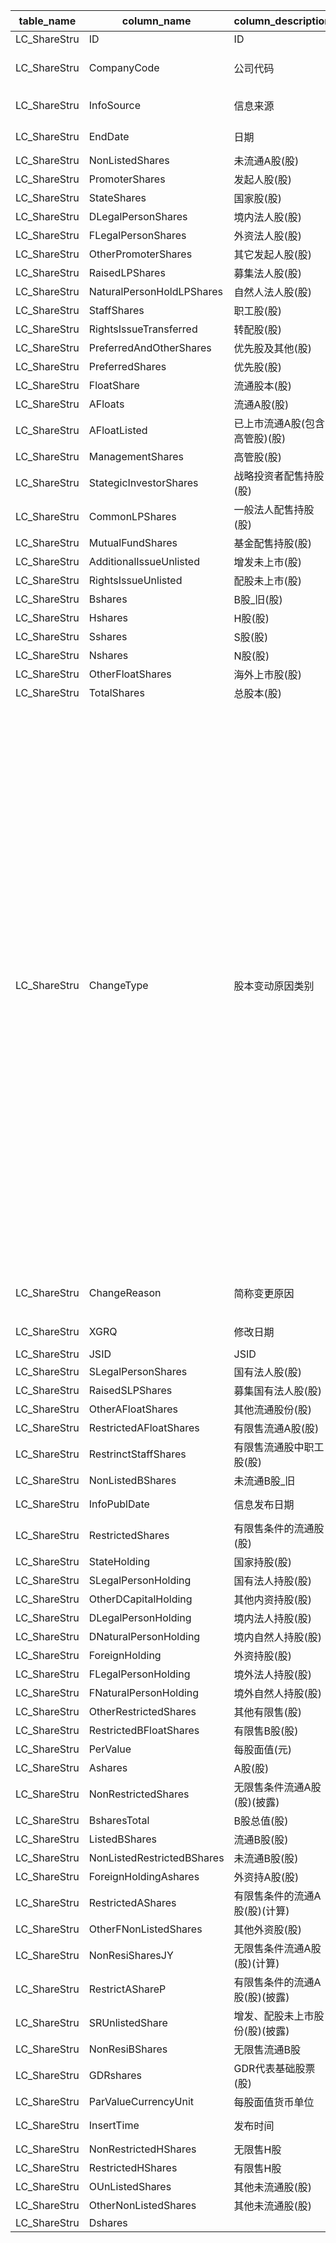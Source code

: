 | table_name | column_name| column_description | 注释 | Annotation| 数据示例|
|---|---|---|---|---|---|
| LC_ShareStru | ID | ID || | 599175654209|
| LC_ShareStru | CompanyCode| 公司代码 | 公司代码（CompanyCode）：与“证券主表（SecuMain）”中的“公司代码（CompanyCode）”关联，得到上市公司的交易代码、简称等。 | Company Code (CompanyCode): Associated with the "Company Code (CompanyCode)" in "Securities Main Table (SecuMain)", to obtain the trading code, abbreviation, etc. of the listed company. | 76745 |
| LC_ShareStru | InfoSource | 信息来源 || | 限售股份上市流通的提示性公告|
| LC_ShareStru | EndDate| 日期 || | 2019-01-02 12:00:00.000 |
| LC_ShareStru | NonListedShares| 未流通A股(股)|| | null|
| LC_ShareStru | PromoterShares | 发起人股(股) || | null|
| LC_ShareStru | StateShares| 国家股(股) || | null|
| LC_ShareStru | DLegalPersonShares | 境内法人股(股) || | null|
| LC_ShareStru | FLegalPersonShares | 外资法人股(股) || | null|
| LC_ShareStru | OtherPromoterShares| 其它发起人股(股) || | null|
| LC_ShareStru | RaisedLPShares | 募集法人股(股) || | null|
| LC_ShareStru | NaturalPersonHoldLPShares| 自然人法人股(股) || | null|
| LC_ShareStru | StaffShares| 职工股(股) || | null|
| LC_ShareStru | RightsIssueTransferred | 转配股(股) || | null|
| LC_ShareStru | PreferredAndOtherShares| 优先股及其他(股) || | null|
| LC_ShareStru | PreferredShares| 优先股(股) || | null|
| LC_ShareStru | FloatShare | 流通股本(股) || | 5062400000.0|
| LC_ShareStru | AFloats| 流通A股(股)|| | 5062400000.0|
| LC_ShareStru | AFloatListed | 已上市流通A股(包含高管股)(股)|| | 5046400000.0|
| LC_ShareStru | ManagementShares | 高管股(股) || | null|
| LC_ShareStru | StategicInvestorShares | 战略投资者配售持股(股) || | null|
| LC_ShareStru | CommonLPShares | 一般法人配售持股(股) || | null|
| LC_ShareStru | MutualFundShares | 基金配售持股(股) || | null|
| LC_ShareStru | AdditionalIssueUnlisted| 增发未上市(股) || | null|
| LC_ShareStru | RightsIssueUnlisted| 配股未上市(股) || | null|
| LC_ShareStru | Bshares| B股_旧(股) || | null|
| LC_ShareStru | Hshares| H股(股)|| | null|
| LC_ShareStru | Sshares| S股(股)|| | null|
| LC_ShareStru | Nshares| N股(股)|| | null|
| LC_ShareStru | OtherFloatShares | 海外上市股(股) || | null|
| LC_ShareStru | TotalShares| 总股本(股) || | 5062400000.0|
| LC_ShareStru | ChangeType | 股本变动原因类别 | 数值型常量。股本变动原因类别(ChangeType)与(CT_SystemConst)表中的DM字段关联，令LB = 1022 AND DM NOT IN (43,60,101,102,105,115,116,117,118,119,121,123,127,128,129,131,132,135)，得到股本变动原因类别的具体描述：1-A股发行，2-B股发行，3-A股发行基金配售上市，4-A股发行法人配售上市，6-A股上市，7-B股上市，8-送转股，10-配股除权，11-配股上市，12-转配股上市，17-非公开增发A股上市，18-非公开增发A股，19-定向增发法人股，20-增发A股，21-增发B股，22-增发A股上市，23-增发A股基金配售上市，24-增发A股法人配售上市，25-增发A股原股东配售上市，26-H股增发，27-增发B股上市，28-H股首发上市，29-超额配售H股上市，30-国家股配售，35-股份回购，40-吸收合并，44-以股抵债，45-职工股上市，46-STAQ/NET系统法人股上市，47-外资法人股上市，48-可转换债券转股，49-股权转让，50-面值拆细，51-其他，52-CDR发行，53-CDR上市，54-CDR增发，55-CDR增发上市，56-CDR配股除权，57-CDR配股上市，58-CDR超额配售上市，59-优先股转普通股，71-股权分置方案实施，73-股权分置股份追送，75-股权分置限售流通，77-股权分置增持，78-股权分置股东增持股份上市，79-配股限售流通，80-股权激励限售流通，81-因权证行权流通，82-发行前股份限售流通，83-转债转股限售流通，84-股权激励方案实施，89-延长限售锁定期，90-延长限售锁定期流通，91-B股转H股，100-授予限制性股票，103-员工持股计划，104-员工持股计划限售流通，106-D股增发，107-D股首发上市，108-超额配售D股上市，109-超额配售A股上市，110-GDR基础股票首发上市，111-GDR基础股票增发上市，112-超额配售GDR基础股票上市，113-GDR基础股票生成兑回，114-三板挂牌，130-高管股份减少，134-战略配售股份出借，136-战略配售股份归还，137-高管股份增加，138-股东承诺不减持，139-分红股份上市，140-超额配售B股上市，141-追溯更新，142-承诺不减持到期。 | Numeric constant. The reason category for changes in equity (ChangeType) is associated with the DM field in the CT_SystemConst table, with LB = 1022 AND DM NOT IN (43,60,101,102,105,115,116,117,118,119,121,123,127,128,129,131,132,135), resulting in the specific description of the equity change reason category: 1 - A-share issuance, 2 - B-share issuance, 3 - A-share issuance and fund private placement listing, 4 - A-share issuance and legal person private placement listing, 6 - A-share listing, 7 - B-share listing, 8 - Stock transfer and spin-off, 10 - Rights issue and adjustment, 11 - Rights issue listing, 12 - Spin-off listing, 17 - Non-publicly issued A-share listing, 18 - Non-publicly issued A-share, 19 - Directed private placement of legal person shares, 20 - Additional issuance of A-shares, 21 - Additional issuance of B-shares, 22 - Additional issuance of A-share listing, 23 - Additional issuance of A-share fund private placement listing, 24 - Additional issuance of A-share legal person private placement listing, 25 - Additional issuance of A-share original shareholder private placement listing, 26 - H-share additional issuance, 27 - Additional issuance of B-share listing, 28 - H-share initial public offering, 29 - Excess share placement of H-share listing, 30 - State-owned share placement, 35 - Share repurchase, 40 - Absorption merger, 44 - Debt offset by shares, 45 - Employee share listing, 46 - STAQ/NET system legal person share listing, 47 - Foreign-funded legal person share listing, 48 - Convertible bond conversion to shares, 49 - Share transfer, 50 - Par value splitting, 51 - Others, 52 - CDR issuance, 53 - CDR listing, 54 - CDR additional issuance, 55 - CDR additional issuance listing, 56 - CDR rights issue and adjustment, 57 - CDR rights issue listing, 58 - CDR excess share placement listing, 59 - Preferred shares converted to common shares, 71 - Implementation of equity separation scheme, 73 - Equity separation share follow-up distribution, 75 - Equity separation restricted circulation, 77 - Equity separation share increase, 78 - Equity separation shareholder increase share listing, 79 - Rights issue restricted circulation, 80 - Equity incentive restricted circulation, 81 - Circulation due to warrant exercise, 82 - Pre-issuance share restricted circulation, 83 - Convertible bond conversion to share restricted circulation, 84 - Implementation of equity incentive plan, 89 - Extension of restricted period, 90 - Extension of restricted period circulation, 91 - B-share conversion to H-share, 100 - Granting of restricted stock, 103 - Employee stock ownership plan, 104 - Employee stock ownership plan restricted circulation, 106 - D-share additional issuance, 107 - D-share initial public offering, 108 - Excess share placement of D-share listing, 109 - Excess share placement of A-share listing, 110 - GDR underlying stock initial public offering, 111 - GDR underlying stock additional issuance listing, 112 - Excess share placement of GDR underlying stock listing, 113 - GDR underlying stock creation and redemption, 114 - Third board listing, 130 - Reduction of executive shares, 134 - Strategic placement share lending, 136 - Strategic placement share return, 137 - Increase of executive shares, 138 - Shareholder commitment not to reduce, 139 - Dividend share listing, 140 - Excess share placement of B-share listing, 141 - Retrospective update, 142 - Commitment not to reduce maturity. | 24|
| LC_ShareStru | ChangeReason | 简称变更原因 || | 252288万股增发A股一般法人配售股份上市 |
| LC_ShareStru | XGRQ | 修改日期 || | 2023-10-05 12:03:31.517 |
| LC_ShareStru | JSID | JSID || | 749927668746|
| LC_ShareStru | SLegalPersonShares | 国有法人股(股) || | null|
| LC_ShareStru | RaisedSLPShares| 募集国有法人股(股) || | null|
| LC_ShareStru | OtherAFloatShares| 其他流通股份(股) || | null|
| LC_ShareStru | RestrictedAFloatShares | 有限售流通A股(股)|| | 16000000.0|
| LC_ShareStru | RestrinctStaffShares | 有限售流通股中职工股(股) || | null|
| LC_ShareStru | NonListedBShares | 未流通B股_旧 || | null|
| LC_ShareStru | InfoPublDate | 信息发布日期 || | 2018-12-27 12:00:00.000 |
| LC_ShareStru | RestrictedShares | 有限售条件的流通股(股) || | 16000000.0|
| LC_ShareStru | StateHolding | 国家持股(股) || | null|
| LC_ShareStru | SLegalPersonHolding| 国有法人持股(股) || | null|
| LC_ShareStru | OtherDCapitalHolding | 其他内资持股(股) || | 13500000.0|
| LC_ShareStru | DLegalPersonHolding| 境内法人持股(股) || | null|
| LC_ShareStru | DNaturalPersonHolding| 境内自然人持股(股) || | 13500000.0|
| LC_ShareStru | ForeignHolding | 外资持股(股) || | 2500000.0 |
| LC_ShareStru | FLegalPersonHolding| 境外法人持股(股) || | null|
| LC_ShareStru | FNaturalPersonHolding| 境外自然人持股(股) || | 2500000.0 |
| LC_ShareStru | OtherRestrictedShares| 其他有限售(股) || | null|
| LC_ShareStru | RestrictedBFloatShares | 有限售B股(股)|| | null|
| LC_ShareStru | PerValue | 每股面值(元) || | 1.0 |
| LC_ShareStru | Ashares| A股(股)|| | 5062400000.0|
| LC_ShareStru | NonRestrictedShares| 无限售条件流通A股(股)(披露)|| | 5046400000.0|
| LC_ShareStru | BsharesTotal | B股总值(股)|| | null|
| LC_ShareStru | ListedBShares| 流通B股(股)|| | null|
| LC_ShareStru | NonListedRestrictedBShares | 未流通B股(股)|| | null|
| LC_ShareStru | ForeignHoldingAshares| 外资持A股(股)|| | 2500000.0 |
| LC_ShareStru | RestrictedAShares| 有限售条件的流通A股(股)(计算)|| | 16000000.0|
| LC_ShareStru | OtherFNonListedShares| 其他外资股(股) || | null|
| LC_ShareStru | NonResiSharesJY| 无限售条件流通A股(股)(计算)|| | 5046400000.0|
| LC_ShareStru | RestrictAShareP| 有限售条件的流通A股(股)(披露)|| | 16000000.0|
| LC_ShareStru | SRUnlistedShare| 增发、配股未上市股份(股)(披露) || | null|
| LC_ShareStru | NonResiBShares | 无限售流通B股|| | null|
| LC_ShareStru | GDRshares| GDR代表基础股票(股)|| | null|
| LC_ShareStru | ParValueCurrencyUnit | 每股面值货币单位 || | 1420|
| LC_ShareStru | InsertTime | 发布时间 || | 2018-12-26 09:41:00.490 |
| LC_ShareStru | NonRestrictedHShares | 无限售H股|| | null|
| LC_ShareStru | RestrictedHShares| 有限售H股|| | null|
| LC_ShareStru | OUnListedShares| 其他未流通股(股) || | null|
| LC_ShareStru | OtherNonListedShares | 其他未流通股(股) || | null|
| LC_ShareStru | Dshares||| | null|